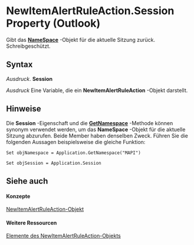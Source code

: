 
# NewItemAlertRuleAction.Session Property (Outlook)

Gibt das  **[NameSpace](f0dcaa19-07f5-5d42-a3bf-2e42b7885644.md)** -Objekt für die aktuelle Sitzung zurück. Schreibgeschützt.


## Syntax

 _Ausdruck_. **Session**

 _Ausdruck_ Eine Variable, die ein **NewItemAlertRuleAction** -Objekt darstellt.


## Hinweise

Die  **Session** -Eigenschaft und die **[GetNamespace](6175d0d9-5a61-ce45-35c0-b70895d757b3.md)** -Methode können synonym verwendet werden, um das **NameSpace** -Objekt für die aktuelle Sitzung abzurufen. Beide Member haben denselben Zweck. Führen Sie die folgenden Aussagen beispielsweise die gleiche Funktion:


```
Set objNamespace = Application.GetNamespace("MAPI") 
```


```
Set objSession = Application.Session
```


## Siehe auch


#### Konzepte


[NewItemAlertRuleAction-Objekt](01d30816-50aa-ff23-69a0-4aa627b3d7e4.md)
#### Weitere Ressourcen


[Elemente des NewItemAlertRuleAction-Objekts](http://msdn.microsoft.com/library/d086c4b9-b991-b84b-08cb-f66149ecaa4b%28Office.15%29.aspx)